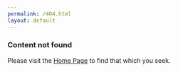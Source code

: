 ```yaml
---
permalink: /404.html
layout: default
---
```


### Content not found

Please visit the [Home Page](/) to find that which you seek.
